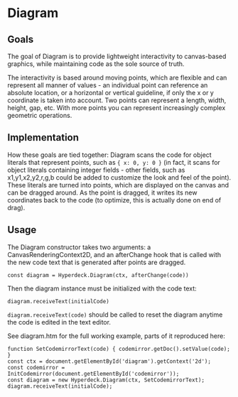 # Diagram

## Goals

The goal of Diagram is to provide lightweight interactivity to canvas-based graphics, while maintaining code as the sole source of truth.

The interactivity is based around moving points, which are flexible and can represent all manner of values - an individual point can reference an absolute location, or a horizontal or vertical guideline, if only the x or y coordinate is taken into account. Two points can represent a length, width, height, gap, etc. With more points you can represent increasingly complex geometric operations.

## Implementation

How these goals are tied together: Diagram scans the code for object literals that represent points, such as `{ x: 0, y: 0 }` (in fact, it scans for object literals containing integer fields - other fields, such as x1,y1,x2,y2,r,g,b could be added to customize the look and feel of the point). These literals are turned into points, which are displayed on the canvas and can be dragged around. As the point is dragged, it writes its new coordinates back to the code (to optimize, this is actually done on end of drag).

## Usage

The Diagram constructor takes two arguments: a CanvasRenderingContext2D, and an afterChange hook that is called with the new code text that is generated after points are dragged.

    const diagram = Hyperdeck.Diagram(ctx, afterChange(code))
  
Then the diagram instance must be initialized with the code text:

    diagram.receiveText(initialCode)
  
`diagram.receiveText(code)` should be called to reset the diagram anytime the code is edited in the text editor.

See diagram.htm for the full working example, parts of it reproduced here:

    function SetCodemirrorText(code) { codemirror.getDoc().setValue(code); }
    const ctx = document.getElementById('diagram').getContext('2d');
    const codemirror = InitCodemirror(document.getElementById('codemirror'));
    const diagram = new Hyperdeck.Diagram(ctx, SetCodemirrorText);
    diagram.receiveText(initialCode);

